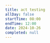 ```yaml
---
title: act testing
allDay: false
startTime: 08:00
endTime: 12:00
date: 2024-10-26
completed: null
---
```

